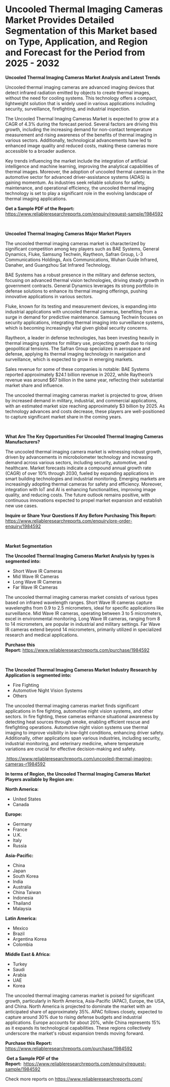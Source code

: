 <p><h1>Uncooled Thermal Imaging Cameras Market Provides Detailed Segmentation of this Market based on Type, Application, and Region and Forecast for the Period from 2025 - 2032</h1></p><p><strong>Uncooled Thermal Imaging Cameras Market Analysis and Latest Trends</strong></p>
<p><p>Uncooled thermal imaging cameras are advanced imaging devices that detect infrared radiation emitted by objects to create thermal images, without the need for cooling systems. This technology offers a compact, lightweight solution that is widely used in various applications including security, surveillance, firefighting, and industrial inspection. </p><p>The Uncooled Thermal Imaging Cameras Market is expected to grow at a CAGR of 4.3% during the forecast period. Several factors are driving this growth, including the increasing demand for non-contact temperature measurement and rising awareness of the benefits of thermal imaging in various sectors. Additionally, technological advancements have led to enhanced image quality and reduced costs, making these cameras more accessible to a broader audience.</p><p>Key trends influencing the market include the integration of artificial intelligence and machine learning, improving the analytical capabilities of thermal images. Moreover, the adoption of uncooled thermal cameras in the automotive sector for advanced driver-assistance systems (ADAS) is gaining momentum. As industries seek reliable solutions for safety, maintenance, and operational efficiency, the uncooled thermal imaging technology is set to play a significant role in the evolving landscape of thermal imaging applications.</p></p>
<p><strong>Get a Sample PDF of the Report:&nbsp;</strong> <a href="https://www.reliableresearchreports.com/enquiry/request-sample/1984592?utm_campaign=2452&utm_medium=2&utm_source=Github&utm_content=ia&utm_term=20022025&utm_id=uncooled-thermal-imaging-cameras">https://www.reliableresearchreports.com/enquiry/request-sample/1984592</a></p>
<p>&nbsp;</p>
<p><strong>Uncooled Thermal Imaging Cameras Major Market Players</strong></p>
<p><p>The uncooled thermal imaging cameras market is characterized by significant competition among key players such as BAE Systems, General Dynamics, Fluke, Samsung Techwin, Raytheon, Safran Group, L-3 Communications Holdings, Axis Communications, Wuhan Guide Infrared, Danaher, and Guangzhou Sat Infrared Technology. </p><p>BAE Systems has a robust presence in the military and defense sectors, focusing on advanced thermal vision technologies, driving steady growth in government contracts. General Dynamics leverages its strong portfolio in defense solutions to enhance its thermal imaging offerings, pushing innovative applications in various sectors.</p><p>Fluke, known for its testing and measurement devices, is expanding into industrial applications with uncooled thermal cameras, benefiting from a surge in demand for predictive maintenance. Samsung Techwin focuses on security applications, integrating thermal imaging into surveillance systems, which is becoming increasingly vital given global security concerns. </p><p>Raytheon, a leader in defense technologies, has been investing heavily in thermal imaging systems for military use, projecting growth due to rising geopolitical tensions. The Safran Group specializes in aerospace and defense, applying its thermal imaging technology in navigation and surveillance, which is expected to grow in emerging markets. </p><p>Sales revenue for some of these companies is notable: BAE Systems reported approximately $24.1 billion revenue in 2022, while Raytheon’s revenue was around $67 billion in the same year, reflecting their substantial market share and influence.</p><p>The uncooled thermal imaging cameras market is projected to grow, driven by increased demand in military, industrial, and commercial applications, with an estimated market size reaching approximately $3 billion by 2025. As technology advances and costs decrease, these players are well-positioned to capture significant market share in the coming years.</p></p>
<p>&nbsp;</p>
<p><strong>What Are The Key Opportunities For Uncooled Thermal Imaging Cameras Manufacturers?</strong></p>
<p><p>The uncooled thermal imaging camera market is witnessing robust growth, driven by advancements in microbolometer technology and increasing demand across various sectors, including security, automotive, and healthcare. Market forecasts indicate a compound annual growth rate (CAGR) of over 10% through 2030, fueled by expanding applications in smart building technologies and industrial monitoring. Emerging markets are increasingly adopting thermal cameras for safety and efficiency. Moreover, integration with IoT and AI is enhancing functionalities, improving image quality, and reducing costs. The future outlook remains positive, with continuous innovations expected to propel market expansion and establish new use cases.</p></p>
<p><strong>Inquire or Share Your Questions If Any Before Purchasing This Report:</strong> <a href="https://www.reliableresearchreports.com/enquiry/pre-order-enquiry/1984592?utm_campaign=2452&utm_medium=2&utm_source=Github&utm_content=ia&utm_term=20022025&utm_id=uncooled-thermal-imaging-cameras">https://www.reliableresearchreports.com/enquiry/pre-order-enquiry/1984592</a></p>
<p>&nbsp;</p>
<p><strong>Market Segmentation</strong></p>
<p><strong>The Uncooled Thermal Imaging Cameras Market Analysis by types is segmented into:</strong></p>
<p><ul><li>Short Wave IR Cameras</li><li>Mid Wave IR Cameras</li><li>Long Wave IR Cameras</li><li>Far Wave IR Cameras</li></ul></p>
<p><p>The uncooled thermal imaging cameras market consists of various types based on infrared wavelength ranges. Short Wave IR cameras capture wavelengths from 0.9 to 2.5 micrometers, ideal for specific applications like surveillance. Mid Wave IR cameras, operating between 3 to 5 micrometers, excel in environmental monitoring. Long Wave IR cameras, ranging from 8 to 14 micrometers, are popular in industrial and military settings. Far Wave IR cameras extend beyond 14 micrometers, primarily utilized in specialized research and medical applications.</p></p>
<p><strong>Purchase this Report:&nbsp;</strong><a href="https://www.reliableresearchreports.com/purchase/1984592?utm_campaign=2452&utm_medium=2&utm_source=Github&utm_content=ia&utm_term=20022025&utm_id=uncooled-thermal-imaging-cameras">https://www.reliableresearchreports.com/purchase/1984592</a></p>
<p>&nbsp;</p>
<p><strong>The Uncooled Thermal Imaging Cameras Market Industry Research by Application is segmented into:</strong></p>
<p><ul><li>Fire Fighting</li><li>Automotive Night Vision Systems</li><li>Others</li></ul></p>
<p><p>The uncooled thermal imaging cameras market finds significant applications in fire fighting, automotive night vision systems, and other sectors. In fire fighting, these cameras enhance situational awareness by detecting heat sources through smoke, enabling efficient rescue and firefighting operations. Automotive night vision systems use thermal imaging to improve visibility in low-light conditions, enhancing driver safety. Additionally, other applications span various industries, including security, industrial monitoring, and veterinary medicine, where temperature variations are crucial for effective decision-making and safety.</p></p>
<p><a href="https://www.reliableresearchreports.com/uncooled-thermal-imaging-cameras-r1984592?utm_campaign=2452&utm_medium=2&utm_source=Github&utm_content=ia&utm_term=20022025&utm_id=uncooled-thermal-imaging-cameras">&nbsp;https://www.reliableresearchreports.com/uncooled-thermal-imaging-cameras-r1984592</a></p>
<p><strong>In terms of Region, the Uncooled Thermal Imaging Cameras Market Players available by Region are:</strong></p>
<p>
    <p> <strong> North America: </strong>
        <ul>
            <li>United States</li>
            <li>Canada</li>
        </ul>
        </p> 
    <p> <strong> Europe: </strong>
        <ul>
            <li>Germany</li>
            <li>France</li>
            <li>U.K.</li>
            <li>Italy</li>
            <li>Russia</li>
        </ul>
        </p> 
    <p> <strong> Asia-Pacific: </strong>
        <ul>
            <li>China</li>
            <li>Japan</li>
            <li>South Korea</li>
            <li>India</li>
            <li>Australia</li>
            <li>China Taiwan</li>
            <li>Indonesia</li>
            <li>Thailand</li>
            <li>Malaysia</li>
        </ul>
        </p> 
    <p> <strong> Latin America: </strong>
        <ul>
            <li>Mexico</li>
            <li>Brazil</li>
            <li>Argentina Korea</li>
            <li>Colombia</li>
        </ul>
        </p> 
    <p> <strong> Middle East & Africa: </strong>
        <ul>
            <li>Turkey</li>
            <li>Saudi</li>
            <li>Arabia</li>
            <li>UAE</li>
            <li>Korea</li>
        </ul>
    </p>
    </p>
<p><p>The uncooled thermal imaging cameras market is poised for significant growth, particularly in North America, Asia-Pacific (APAC), Europe, the USA, and China. North America is projected to dominate the market with an anticipated share of approximately 35%. APAC follows closely, expected to capture around 30% due to rising defense budgets and industrial applications. Europe accounts for about 20%, while China represents 15% as it expands its technological capabilities. These regions collectively underscore the market's robust expansion trends moving forward.</p></p>
<p><strong>Purchase this Report: </strong><a href="https://www.reliableresearchreports.com/purchase/1984592?utm_campaign=2452&utm_medium=2&utm_source=Github&utm_content=ia&utm_term=20022025&utm_id=uncooled-thermal-imaging-cameras">https://www.reliableresearchreports.com/purchase/1984592</a></p>
<p>&nbsp;<strong>Get a Sample PDF of the Report:&nbsp;&nbsp;</strong><a href="https://www.reliableresearchreports.com/enquiry/request-sample/1984592?utm_campaign=2452&utm_medium=2&utm_source=Github&utm_content=ia&utm_term=20022025&utm_id=uncooled-thermal-imaging-cameras">https://www.reliableresearchreports.com/enquiry/request-sample/1984592</a></p>
<p><strong></strong></p>
<p>Check more reports on <a href="https://www.reliableresearchreports.com/?utm_campaign=2452&utm_medium=2&utm_source=Github&utm_content=ia&utm_term=20022025&utm_id=uncooled-thermal-imaging-cameras">https://www.reliableresearchreports.com/</a></p>